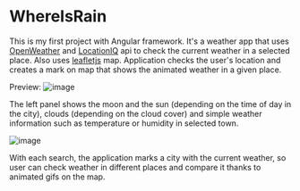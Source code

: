 # WhereIsRain

This is my first project with Angular framework. It's a weather app that uses <a href="https://openweathermap.org/">OpenWeather</a> and <a href="https://locationiq.com/">LocationIQ</a> api to check the current weather in a selected place. Also uses <a href="https://leafletjs.com/">leafletjs</a> map. Application checks the user's location and creates a mark on map that shows the animated weather in a given place.

Preview:
![image](https://user-images.githubusercontent.com/45632898/200340278-3b5c8e40-a44a-4a71-9e65-d4cc0af02db3.png)

The left panel shows the moon and the sun (depending on the time of day in the city), clouds (depending on the cloud cover) and simple weather information such as temperature or humidity in selected town.

![image](https://user-images.githubusercontent.com/45632898/200343206-efabd5af-2593-498c-baa3-bda05a71d500.png)

With each search, the application marks a city with the current weather, so user can check weather in different places and compare it thanks to animated gifs on the map.
